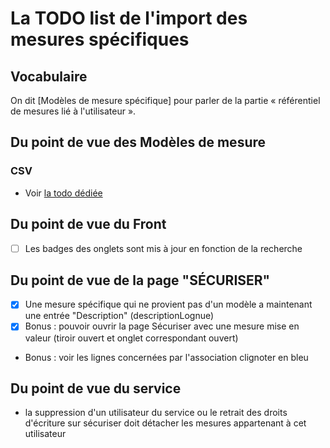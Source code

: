 # La TODO list de l'import des mesures spécifiques

## Vocabulaire

On dit [Modèles de mesure spécifique] pour parler de la partie « référentiel de mesures lié à l'utilisateur ».

## Du point de vue des Modèles de mesure

### CSV

- Voir [la todo dédiée](televersement_mesures_specifiques.md)

## Du point de vue du Front

- [ ] Les badges des onglets sont mis à jour en fonction de la recherche

## Du point de vue de la page "SÉCURISER"

- [x] Une mesure spécifique qui ne provient pas d'un modèle a maintenant une entrée "Description" (descriptionLognue)
- [x] Bonus : pouvoir ouvrir la page Sécuriser avec une mesure mise en valeur (tiroir ouvert et onglet correspondant ouvert)
- Bonus : voir les lignes concernées par l'association clignoter en bleu

## Du point de vue du service

- la suppression d'un utilisateur du service ou le retrait des droits d'écriture sur sécuriser doit détacher les
  mesures appartenant à cet utilisateur

